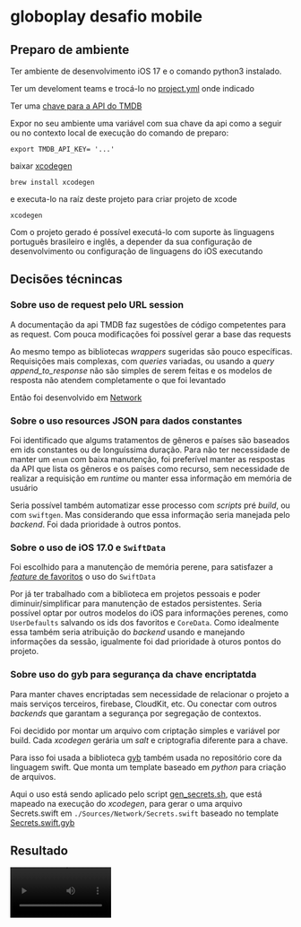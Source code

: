 # globoplay desafio mobile

## Preparo de ambiente

Ter ambiente de desenvolvimento iOS 17 e o comando python3 instalado.

Ter um develoment teams e trocá-lo no [project.yml](project.yml) onde indicado

Ter uma [chave para a API do TMDB](https://www.themoviedb.org/settings/api)

Expor no seu ambiente uma variável com sua chave da api como a seguir ou no contexto local de execução do comando de preparo:

```shell
export TMDB_API_KEY= '...'
```

baixar [xcodegen](https://github.com/yonaskolb/XcodeGen)

```shell
brew install xcodegen
```

e executa-lo na raíz deste projeto para criar projeto de xcode 

```shell
xcodegen
```

Com o projeto gerado é possível executá-lo com suporte às linguagens português brasileiro e inglês, a depender da sua configuração de desenvolvimento ou configuração de linguagens do iOS executando 

## Decisões técnincas

### Sobre uso de request pelo URL session

A documentação da api TMDB faz sugestões de código competentes para as request. Com pouca modificações foi possível gerar a base das requests

Ao mesmo tempo as bibliotecas _wrappers_ sugeridas são pouco específicas.
Requisições mais complexas, com _queries_ variadas, ou usando a _query_ _append_to_response_ não são simples de serem feitas e os modelos de resposta não atendem completamente o que foi levantado

Então foi desenvolvido em [Network](./Sources/Network/)

### Sobre o uso resources JSON para dados constantes

Foi identificado que algums tratamentos de gêneros e países são baseados em ids constantes ou de longuíssima duração. Para não ter necessidade de manter um `enum` com baixa manutenção, foi preferível manter as respostas da API que lista os gêneros e os países como recurso, sem necessidade de realizar a requisição em _runtime_ ou manter essa informação em memória de usuário

Seria possível também automatizar esse processo com _scripts_ pré _build_, ou com `swiftgen`. Mas considerando que essa informação seria manejada pelo _backend_. Foi dada prioridade à outros pontos. 

### Sobre o uso de iOS 17.0 e `SwiftData`

Foi escolhido para a manutenção de memória perene, para satisfazer a [_feature_ de favoritos](./Sources/Views/MyListView.swift) o uso do `SwiftData`

Por já ter trabalhado com a biblioteca em projetos pessoais e poder diminuir/simplificar para manutenção de estados persistentes.
Seria possível optar por outros modelos do iOS para informações perenes, como `UserDefaults` salvando os ids dos favoritos e `CoreData`.
Como idealmente essa também seria atribuição do _backend_ usando e manejando informações da sessão, igualmente foi dad prioridade à oturos pontos do projeto.

### Sobre uso do gyb para segurança da chave encriptatda

Para manter chaves encriptadas sem necessidade de relacionar o projeto a mais serviços terceiros, firebase, CloudKit, etc. Ou conectar com outros _backends_ que garantam a segurança por segregação de contextos.

Foi decidido por montar um arquivo com criptação simples e variável por build. Cada _xcodegen_ gerária um _salt_ e criptografia diferente para a chave.

Para isso foi usada a biblioteca [gyb](https://github.com/swiftlang/swift/blob/main/utils/gyb.py) também usada no repositório core da linguagem swift. Que monta um template baseado em _python_ para criação de arquivos.

Aqui o uso está sendo aplicado pelo script [gen_secrets.sh](./../scripts/secrets/gen_secrets.sh), que está mapeado na execução do _xcodegen_, para gerar o uma arquivo Secrets.swift em `./Sources/Network/Secrets.swift` baseado no template [Secrets.swift.gyb](./../scripts/secrets/Secrets.swift.gyb) 

## Resultado

<video src='./../result-recording/demo.MP4' width=180/>